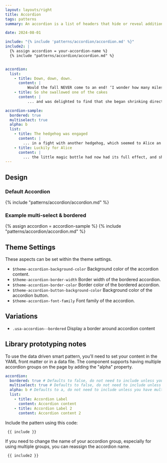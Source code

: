 ```yaml
---
layout: layouts/right
title: Accordion
tags: patterns
summary: An accordion is a list of headers that hide or reveal additional content when selected.

date: 2024-08-01

include: "{% include 'patterns/accordion/accordion.md' %}"
include2: |
  {% assign accordion = your-accordion-name %}
  {% include "patterns/accordion/accordion.md" %}


accordion:
  list:
    - title: Down, down, down.
      content: |
          Would the fall NEVER come to an end! ‘I wonder how many miles I’ve fallen by this time?’ she said aloud. ‘I must be getting somewhere near the centre of the earth. Let me see: that would be four thousand miles down, I think--’ (for, you see, Alice had learnt several things of this sort in her lessons in the schoolroom, and though this was not a VERY good opportunity for showing off her knowledge, as there was no one to listen to her, still it was good practice to say it over) ‘--yes, that’s about the right distance--but then I wonder what Latitude or Longitude I’ve got to?’ (Alice had no idea what Latitude was, or Longitude either, but thought they were nice grand words to say.)
    - title: So she swallowed one of the cakes
      content: |
          ... and was delighted to find that she began shrinking directly. As soon as she was small enough to get through the door, she ran out of the house, and found quite a crowd of little animals and birds waiting outside. The poor little Lizard, Bill, was in the middle, being held up by two guinea-pigs, who were giving it something out of a bottle. They all made a rush at Alice the moment she appeared; but she ran off as hard as she could, and soon found herself safe in a thick wood.

accordion-sample:
  bordered: true
  multiselect: true
  alpha: b
  list:
    - title: The hedgehog was engaged
      content: |
        ... in a fight with another hedgehog, which seemed to Alice an excellent opportunity for croqueting one of them with the other: the only difficulty was, that her flamingo was gone across to the other side of the garden, where Alice could see it trying in a helpless sort of way to fly up into a tree
    - title: Luckily for Alice
      content: |
        ... the little magic bottle had now had its full effect, and she grew no larger: still it was very uncomfortable, and, as there seemed to be no sort of chance of her ever getting out of the room again, no wonder she felt unhappy
---
```


## Design
### Default Accordion

{% include "patterns/accordion/accordion.md" %}

### Example multi-select & bordered

{% assign accordion = accordion-sample %}
{% include "patterns/accordion/accordion.md" %}

## Theme Settings
These aspects can be set within the theme settings.
- `$theme-accordion-background-color` Background color of the accordion content.
- `$theme-accordion-border-width` Border width of the bordered accordion.
- `$theme-accordion-border-color` Border color of the bordered accordion.
- `$theme-accordion-button-background-color` Background color of the accordion button.
- `$theme-accordion-font-family` Font family of the accordion.

## Variations
- `.usa-accordion--bordered` Display a border around accordion content

## Library prototyping notes
To use the data driven smart pattern, you'll need to set your content in the YAML front matter or in a data file. The component supports having multiple accordion groups on the page by adding the "alpha" property.

``` yml
accordion:
  bordered: true # Defaults to false, do not need to include unless you want the border
  multiselect: true # Defaults to false, do not need to include unless you want multi-select
  alpha: b # Defaults to a, do not need to include unless you have multiple accordions on one page
  list:
    - title: Accordion Label
      content: Accordion content
    - title: Accordion Label 2
      content: Accordion content 2
```

Include the pattern using this code:

``` markdown
 {{ include }}
```

If you need to change the name of your accordion group, especially for using multiple groups, you can reassign the accordion name.

``` markdown
 {{ include2 }}
```
